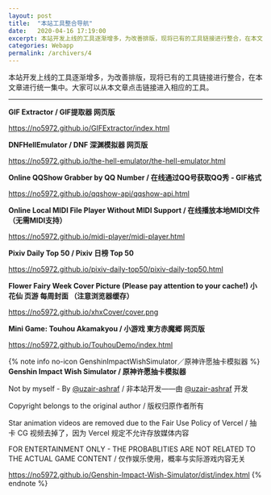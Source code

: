 ```yaml
---
layout: post
title:  "本站工具整合导航"
date:   2020-04-16 17:19:00
excerpt: 本站开发上线的工具逐渐增多，为改善排版，现将已有的工具链接进行整合，在本文章进行统一集中。大家可以从本文章点击链接进入相应的工具。
categories: Webapp
permalink: /archivers/4
---
```


本站开发上线的工具逐渐增多，为改善排版，现将已有的工具链接进行整合，在本文章进行统一集中。大家可以从本文章点击链接进入相应的工具。

---

**GIF Extractor / GIF提取器 网页版**

<a href="/GIFExtractor/index.html" target="_blank">https://no5972.github.io/GIFExtractor/index.html</a>

**DNFHellEmulator / DNF 深渊模拟器 网页版**

<a href="/the-hell-emulator/the-hell-emulator.html" target="_blank">https://no5972.github.io/the-hell-emulator/the-hell-emulator.html</a>

**Online QQShow Grabber by QQ Number / 在线通过QQ号获取QQ秀 - GIF格式**

<a href="/qqshow-api/qqshow-api.html" target="_blank">https://no5972.github.io/qqshow-api/qqshow-api.html</a>

**Online Local MIDI File Player Without MIDI Support / 在线播放本地MIDI文件（无需MIDI支持）**

<a href="/midi-player/midi-player.html" target="_blank">https://no5972.github.io/midi-player/midi-player.html</a>

**Pixiv Daily Top 50 / Pixiv 日榜 Top 50**

<a href="/pixiv-daily-top50/pixiv-daily-top50.html" target="_blank">https://no5972.github.io/pixiv-daily-top50/pixiv-daily-top50.html</a>

**Flower Fairy Week Cover Picture (Please pay attention to your cache!) 小花仙 页游 每周封面 （注意浏览器缓存）**

<a href="/xhxCover/cover.png" target="_blank">https://no5972.github.io/xhxCover/cover.png</a>

**Mini Game: Touhou Akamakyou / 小游戏 東方赤魔郷 网页版**

<a href="/TouhouDemo/index.html" target="_blank">https://no5972.github.io/TouhouDemo/index.html</a>

{% note info no-icon GenshinImpactWishSimulator／原神许愿抽卡模拟器 %}
**Genshin Impact Wish Simulator / 原神许愿抽卡模拟器**

Not by myself - By [@uzair-ashraf](https://github.com/uzair-ashraf/genshin-impact-wish-simulator) / 非本站开发——由 [@uzair-ashraf](https://github.com/uzair-ashraf/genshin-impact-wish-simulator) 开发

Copyright belongs to the original author / 版权归原作者所有

Star animation videos are removed due to the Fair Use Policy of Vercel / 抽卡 CG 视频去掉了，因为 Vercel 规定不允许存放媒体内容

FOR ENTERTAINMENT ONLY - THE PROBABLITIES ARE NOT RELATED TO THE ACTUAL GAME CONTENT / 仅作娱乐使用，概率与实际游戏内容无关

<a href="/Genshin-Impact-Wish-Simulator/dist/index.html" target="_blank">https://no5972.github.io/Genshin-Impact-Wish-Simulator/dist/index.html</a>
{% endnote %}